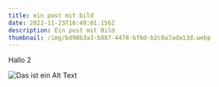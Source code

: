 ```yaml
---
title: ein post mit bild
date: 2022-11-23T16:49:01.156Z
description: Ein post mit Bild
thumbnail: /img/bd90b3a3-b887-4478-bf6d-b2c8a7ada13d.webp
---
```

H﻿allo 2

![Das ist ein Alt Text](/img/harterruessel.png "Hier sieht man ein Wesen")